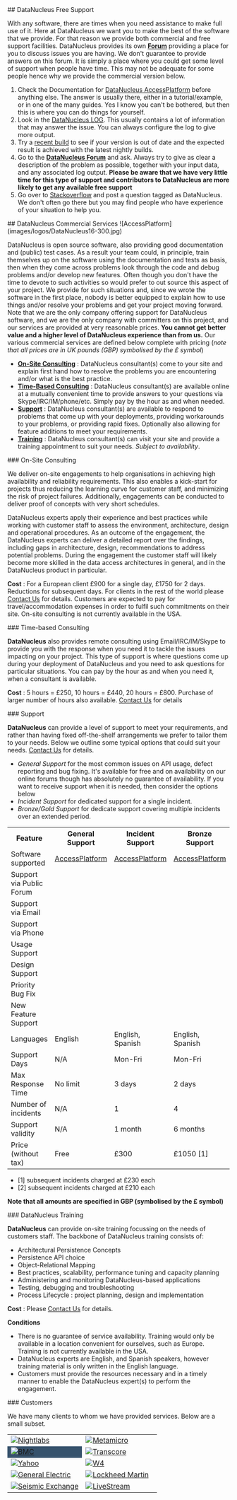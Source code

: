 <head><title>Support and Services</title></head>

<a name="free"/>
## DataNucleus Free Support

With any software, there are times when you need assistance to make full use of it. Here at DataNucleus we want you to make the best of the 
software that we provide. For that reason we provide both commercial and free support facilities.
DataNucleus provides its own [__Forum__](http://forum.datanucleus.org) providing a place for you to discuss issues you are having. 
We don't guarantee to provide answers on this forum. It is simply a place where you could get some level of support when people have time.
This may not be adequate for some people hence why we provide the commercial version below.

1. Check the Documentation for [DataNucleus AccessPlatform](http://www.datanucleus.org/products/accessplatform/index.html) before anything else. 
The answer is usually there, either in a tutorial/example, or in one of the many guides. Yes I know you can't be bothered, but then this is 
where you can do things for yourself.
2. Look in the [DataNucleus LOG](http://www.datanucleus.org/products/accessplatform/logging.html). This usually contains a lot of information that 
may answer the issue. You can always configure the log to give more output.
3. Try a [recent build](http://www.datanucleus.org/download.html) to see if your version is out of date and the expected result is achieved with the latest nightly builds.
4. Go to the [__DataNucleus Forum__](http://forum.datanucleus.org) and ask. Always try to give as clear a description of the problem as possible, together with 
your input data, and any associated log output. __Please be aware that we have very little time for this type of support and contributors to 
DataNucleus are more likely to get any available free support__
5. Go over to [Stackoverflow](http://stackoverflow.com/questions/tagged/datanucleus) and post a question tagged as DataNucleus. We don't often go
there but you may find people who have experience of your situation to help you.


<a name="commercial"/>
## DataNucleus Commercial Services
![AccessPlatform](images/logos/DataNucleus16-300.jpg)

DataNucleus is open source software, also providing good documentation and (public) test cases. As a result
your team could, in principle, train themselves up on the software using the documentation and tests as basis,
then when they come across problems look through the code and debug problems and/or develop new features. 
Often though you don't have the time to devote to such activities so would prefer to out source this aspect of 
your project. We provide for such situations and, since we wrote the software in the first place, nobody is better
equipped to explain how to use things and/or resolve your problems and get your project moving forward.
Note that we are the only company offering support for DataNucleus software, and we are the only company with
committers on this project, and our services are provided at very reasonable prices. 
__You cannot get better value and a higher level of DataNucleus experience than from us.__
Our various commercial services are defined below complete with pricing (_note that all prices are in UK pounds (GBP) symbolised by the £ symbol_)

* __[On-Site Consulting](#onsite_consulting)__ : DataNucleus consultant(s) come to your site and explain first hand how to resolve the problems you 
are encountering and/or what is the best practice.
* __[Time-Based Consulting](#timebased_consulting)__ : DataNucleus consultant(s) are available online at a mutually convenient time to provide answers 
to your questions via Skype/IRC/IM/phone/etc. Simply pay by the hour as and when needed.
* __[Support](#support)__ : DataNucleus consultant(s) are available to respond to problems that come up with your deployments, providing workarounds 
to your problems, or providing rapid fixes. Optionally also allowing for feature additions to meet your requirements.
* __[Training](#training)__ : DataNucleus consultant(s) can visit your site and provide a training appointment to suit your needs. _Subject to availability_.

<a name="onsite_consulting"/>
### On-Site Consulting

We deliver on-site engagements to help organisations in achieving 
high availability and reliability requirements. This also enables a kick-start for projects thus 
reducing the learning curve for customer staff, and minimizing the risk of project failures. 
Additionally, engagements can be conducted to deliver proof of concepts with very short schedules.

DataNucleus experts apply their experience and best practices while working with 
customer staff to assess the environment, architecture, design and operational 
procedures. As an outcome of the engagement, the DataNucleus experts can deliver a 
detailed report over the findings, including gaps in architecture, design, 
recommendations to address potential problems. During the engagement the customer 
staff will likely become more skilled in the data access architectures in general, and 
in the DataNucleus product in particular.

<b>Cost</b> : For a European client £900 for a single day, £1750 for 2 days. Reductions for subsequent days. 
For clients in the rest of the world please <a href="mailto:consulting@datanucleus.com">Contact Us</a> for details. 
Customers are expected to pay for travel/accommodation expenses in order to fulfil such commitments on their site.
On-site consulting is not currently available in the USA.

<a name="timebased_consulting"/>
### Time-based Consulting

__DataNucleus__ also provides remote consulting using Email/IRC/IM/Skype to provide
you with the response when you need it to tackle the issues impacting on your project.
This type of support is where questions come up during your deployment of DataNucleus
and you need to ask questions for particular situations. You can pay by the hour as and when
you need it, when a consultant is available.

__Cost__ : 5 hours = £250, 10 hours = £440, 20 hours = £800.
Purchase of larger number of hours also available.
[Contact Us](mailto:consulting@datanucleus.com) for details

<a name="support"/>
### Support

__DataNucleus__ can provide a level of support to meet your requirements, and rather than having
fixed off-the-shelf arrangements we prefer to tailor them to your needs. Below we outline some
typical options that could suit your needs. 
[Contact Us](mailto:support@datanucleus.com) for details.

* _General Support_ for the most common issues on API usage, defect reporting and bug fixing. It's available for free and on 
availability on our online forums though has absolutely no guarantee of availability. If you want to receive support when
it is needed, then consider the options below
* _Incident Support_ for dedicated support for a single incident.
* _Bronze/Gold Support_ for dedicate support covering multiple incidents over an extended period.


<table>
    <tr>
        <th>Feature</th>
        <th width="120">General<br/>Support</th>
        <th width="120">Incident<br/>Support</th>
        <th width="120">Bronze<br/>Support</th>
        <th width="120">Gold<br/>Support</th>
    </tr>
    <tr>
        <td>Software supported</td>
        <td><a href="http://www.datanucleus.org/products/accessplatform">AccessPlatform</a></td>
        <td><a href="http://www.datanucleus.org/products/accessplatform">AccessPlatform</a></td>
        <td><a href="http://www.datanucleus.org/products/accessplatform">AccessPlatform</a></td>
        <td><a href="http://www.datanucleus.org/products/accessplatform">AccessPlatform</a></td>
    </tr>
    <tr>
        <td>Support via Public Forum</td>
        <td><img src="images/icon_success_sml.gif" border="0" alt=""/></td>
        <td><img src="images/icon_error_sml.gif" border="0" alt=""/></td>
        <td><img src="images/icon_error_sml.gif" border="0" alt=""/></td>
        <td><img src="images/icon_error_sml.gif" border="0" alt=""/></td>
    </tr>
    <tr>
        <td>Support via Email</td>
        <td><img src="images/icon_error_sml.gif" border="0" alt=""/></td>
        <td><img src="images/icon_success_sml.gif" border="0" alt=""/></td>
        <td><img src="images/icon_success_sml.gif" border="0" alt=""/></td>
        <td><img src="images/icon_success_sml.gif" border="0" alt=""/></td>
    </tr>
    <tr>
        <td>Support via Phone</td>
        <td><img src="images/icon_error_sml.gif" border="0" alt=""/></td>
        <td><img src="images/icon_error_sml.gif" border="0" alt=""/></td>
        <td><img src="images/icon_error_sml.gif" border="0" alt=""/></td>
        <td><img src="images/icon_success_sml.gif" border="0" alt=""/></td>
    </tr>
    <tr>
        <td>Usage Support</td>
        <td><img src="images/icon_success_sml.gif" border="0" alt=""/></td>
        <td><img src="images/icon_success_sml.gif" border="0" alt=""/></td>
        <td><img src="images/icon_success_sml.gif" border="0" alt=""/></td>
        <td><img src="images/icon_success_sml.gif" border="0" alt=""/></td>
    </tr>
    <tr>
        <td>Design Support</td>
        <td><img src="images/icon_warning_sml.gif" border="0" alt=""/></td>
        <td><img src="images/icon_success_sml.gif" border="0" alt=""/></td>
        <td><img src="images/icon_success_sml.gif" border="0" alt=""/></td>
        <td><img src="images/icon_success_sml.gif" border="0" alt=""/></td>
    </tr>
    <tr>
        <td>Priority Bug Fix</td>
        <td><img src="images/icon_error_sml.gif" border="0" alt=""/></td>
        <td><img src="images/icon_success_sml.gif" border="0" alt=""/></td>
        <td><img src="images/icon_success_sml.gif" border="0" alt=""/></td>
        <td><img src="images/icon_success_sml.gif" border="0" alt=""/></td>
    </tr>
    <tr>
        <td>New Feature Support</td>
        <td><img src="images/icon_error_sml.gif" border="0" alt=""/></td>
        <td><img src="images/icon_error_sml.gif" border="0" alt=""/></td>
        <td><img src="images/icon_error_sml.gif" border="0" alt=""/></td>
        <td><img src="images/icon_success_sml.gif" border="0" alt=""/></td>
    </tr>
    <tr>
        <td>Languages</td>
        <td>English</td>
        <td>English, Spanish</td>
        <td>English, Spanish</td>
        <td>English, Spanish</td>
    </tr>
    <tr>
        <td>Support Days</td>
        <td>N/A</td>
        <td>Mon-Fri</td>
        <td>Mon-Fri</td>
        <td>Mon-Fri</td>
    </tr>
    <tr>
        <td>Max Response Time</td>
        <td>No limit</td>
        <td>3 days</td>
        <td>2 days</td>
        <td>2 days</td>
    </tr>
    <tr>
        <td>Number of incidents</td>
        <td>N/A</td>
        <td>1</td>
        <td>4</td>
        <td>8</td>
    </tr>
    <tr>
        <td>Support validity</td>
        <td>N/A</td>
        <td>1 month</td>
        <td>6 months</td>
        <td>1 year</td>
    </tr>
    <tr>
        <td>Price (without tax)</td>
        <td>Free</td>
        <td>£300</td>
        <td>£1050 [1]</td>
        <td>£2000 [2]</td>
    </tr>
</table>


* [1] subsequent incidents charged at £230 each
* [2] subsequent incidents charged at £210 each

__Note that all amounts are specified in GBP (symbolised by the £ symbol)__


<a name="training"/>
### DataNucleus Training

__DataNucleus__ can provide on-site training focussing on the needs of customers staff.
The backbone of DataNucleus training consists of:

* Architectural Persistence Concepts
* Persistence API choice
* Object-Relational Mapping
* Best practices, scalability, performance tuning and capacity planning
* Administering and monitoring DataNucleus-based applications
* Testing, debugging and troubleshooting
* Process Lifecycle : project planning, design and implementation


__Cost__ : Please [Contact Us](mailto:support@datanucleus.com) for details.

__Conditions__

* There is no guarantee of service availability. Training would only be available in a location convenient for ourselves, such as Europe.
Training is not currently available in the USA.
* DataNucleus experts are English, and Spanish speakers, however training material is only written in the English language.
* Customers must provide the resources necessary and in a timely manner to enable the DataNucleus expert(s) to perform the engagement.


<a name="customers"/>
### Customers

We have many clients to whom we have provided services. Below are a small subset.

<table>
    <tr>
        <td width="50%"><a href="http://www.nightlabs.com" target="_blank">
            <img src="images/companies/nightlabs.png" border="0" alt="Nightlabs"/></a></td>
        <td width="50%"><a href="http://www.metamicro.com" target="_blank">
            <img src="images/companies/metamicro.jpg" border="0" alt="Metamicro"/></a></td>
    </tr>
    <tr>
        <td bgcolor="#36526c"><a href="http://www.bmc.com" target="_blank">
            <img src="images/companies/bmc.gif" border="0" alt="BMC"/></a></td>
        <td><a href="http://www.transcore.com" target="_blank">
            <img src="images/companies/transcore.png" border="0" alt="Transcore"/></a></td>
    </tr>
    <tr>
        <td width="50%"><a href="http://www.yahoo.com" target="_blank">
            <img src="images/companies/yahoo.gif" border="0" alt="Yahoo"/></a></td>
        <td width="50%"><a href="http://www.w4global.com" target="_blank">
            <img src="images/companies/w4.png" border="0" alt="W4"/></a></td>
    </tr>
    <tr>
        <td width="50%"><a href="http://ge.geglobalresearch.com/" target="_blank">
            <img src="images/companies/ge.png" border="0" alt="General Electric"/></a></td>
        <td width="50%"><a href="http://www.lockheedmartin.com/" target="_blank">
            <img src="images/companies/lockheed.png" border="0" alt="Lockheed Martin"/></a></td>
    </tr>
    <tr>
        <td width="50%"><a href="http://www.seismicexchange.com/" target="_blank">
            <img src="images/companies/seismicexchange.gif" border="0" alt="Seismic Exchange"/></a></td>
        <td width="50%"><a href="http://www.livestream.com/" target="_blank">
            <img src="images/companies/livestream.jpg" border="0" alt="LiveStream"/></a></td>
    </tr>
</table>
